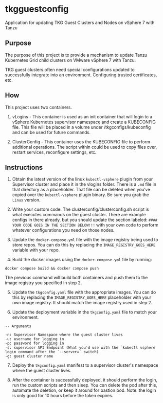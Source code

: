 # tkgguestconfig
Application for updating TKG Guest Clusters and Nodes on vSphere 7 with Tanzu

## Purpose

The purpose of this project is to provide a mechanism to update Tanzu Kubernetes
Grid child clusters on VMware vSphere 7 with Tanzu.

TKG guest clusters often need special configurations updated to successfully
integrate into an environment. Configuring trusted certificates, etc.

## How

This project uses two containers.

1. vLogins - This container is used as an init container that will login to a
   vSphere Kubernetes supervisor namespace and create a KUBECONFIG file. This
   file will be placed in a volume under /tkgconfigs/kubeconfig and can be used
   for future commands.

2. ClusterConfig - This container uses the KUBECONFIG file to perform additional
   operations. The script within could be used to copy files over, restart
   services, reconfigure settings, etc.

## Instructions

1. Obtain the latest version of the linux `kubectl-vsphere` plugin from your
   Supervisor cluster and place it in the vlogins folder. There is a `.md` file
   in that directory as a placeholder. That file can be deleted when you've
   copied over the `kubectl-vsphere` plugin binary. Be sure you grab the `Linux`
   version.

2. Write your custom code. The clusterconfig/clusterconfig.sh script is what
   executes commands on the guest cluster. There are example configs in there
   already, but you should update the section labeled: 
   `#### YOUR CODE GOES IN THE SECTION BELOW!!!`
   with your own code to perform whatever configurations you need on those nodes.

3. Update the `docker-compose.yml` file with the image registry being used to
   store repos. You can do this by replacing the `IMAGE_REGISTRY_GOES_HERE`
   variable with your repo.

4. Build the docker images using the `docker-compose.yml` file by running:

``` 
docker compose build && docker compose push
```

The previous command will build both containers and push them to the image
registry you specified in step 2.

5. Update the `tkgconfig.yaml` file with the appropriate images.
   You can do this by replacing the `IMAGE_REGISTRY_GOES_HERE` placeholder with
   your own image registry. It should match the image registry used in step 2.

6. Update the deployment variable in the `tkgconfig.yaml` file to match your
   environment.

```cli
-- Arguments

-n: Supervisor Namespace where the guest cluster lives
-u: username for logging in
-p: password for logging in
-s: supervisor API Endpoint (What you'd use with the `kubectl vsphere login command after the `--server=` switch)
-g: guest cluster name
```

7. Deploy the `tkgconfig.yaml` manifest to a supervisor cluster's namespace
   where the guest cluster lives.

8. After the container is successfully deployed, it should perform the login,
   run the custom scripts and then sleep. You can delete the pod after this,
   automate the deletion, or keep it around for bastion pod. Note: the login is
   only good for 10 hours before the token expires. 